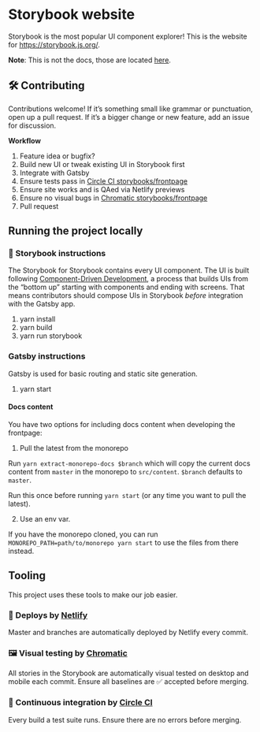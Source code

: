 # Storybook website

Storybook is the most popular UI component explorer! This is the website for https://storybook.js.org/.

**Note**: This is not the docs, those are located [here](https://github.com/storybooks/storybook/tree/next/docs).

## 🛠 Contributing

Contributions welcome! If it’s something small like grammar or punctuation, open up a pull request. If it’s a bigger change or new feature, add an issue for discussion.

**Workflow**

1. Feature idea or bugfix?
2. Build new UI or tweak existing UI in Storybook first
3. Integrate with Gatsby
4. Ensure tests pass in [Circle CI storybooks/frontpage](https://circleci.com/gh/storybooks/frontpage)
5. Ensure site works and is QAed via Netlify previews
6. Ensure no visual bugs in [Chromatic storybooks/frontpage](https://www.chromatic.com/builds?appId=5be26744d2f6250024a9117d)
7. Pull request

## Running the project locally

### 📕 Storybook instructions

The Storybook for Storybook contains every UI component. The UI is built following [Component-Driven Development](https://blog.hichroma.com/component-driven-development-ce1109d56c8e), a process that builds UIs from the “bottom up” starting with components and ending with screens. That means contributors should compose UIs in Storybook _before_ integration with the Gatsby app.

1. yarn install
2. yarn build
3. yarn run storybook

### Gatsby instructions

Gatsby is used for basic routing and static site generation.

1. yarn start

#### Docs content

You have two options for including docs content when developing the frontpage:

1. Pull the latest from the monorepo

Run `yarn extract-monorepo-docs $branch` which will copy the current docs content from `master` in the monorepo to `src/content`. `$branch` defaults to `master`.

Run this once before running `yarn start` (or any time you want to pull the latest).

2. Use an env var.

If you have the monorepo cloned, you can run `MONOREPO_PATH=path/to/monorepo yarn start` to use the files from there instead.

## Tooling

This project uses these tools to make our job easier.

### 💫 Deploys by [Netlify](https://netlify.com)

Master and branches are automatically deployed by Netlify every commit.

### 🖼 Visual testing by [Chromatic](https://www.chromatic.com/library?appId=5be26744d2f6250024a9117d)

All stories in the Storybook are automatically visual tested on desktop and mobile each commit. Ensure all baselines are ✅ accepted before merging.

### 🚦 Continuous integration by [Circle CI](https://circleci.com/gh/storybookjs/frontpage)

Every build a test suite runs. Ensure there are no errors before merging.
